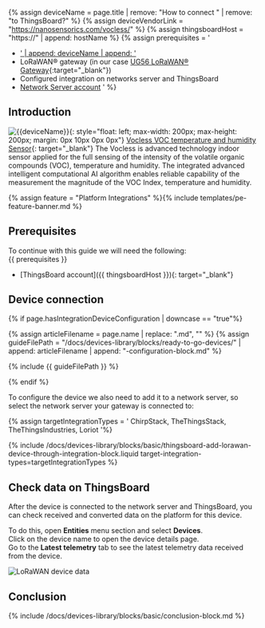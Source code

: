 
{% assign deviceName = page.title | remove: "How to connect " | remove: "to ThingsBoard?" %}
{% assign deviceVendorLink = "https://nanosensorics.com/vocless/" %}
{% assign thingsboardHost = "https://" | append: hostName %}
{% assign prerequisites = '
- <a href="' | append: deviceVendorLink | append: '" target="_blank">' | append: deviceName | append: '</a>
- LoRaWAN® gateway (in our case [UG56 LoRaWAN® Gateway](/docs/pe/devices-library/ug56-lorawan-gateway/){:target="_blank"})
- Configured integration on networks server and ThingsBoard
- [Network Server account](#device-connection)
'
 %}

## Introduction

![{{deviceName}}](https://img.thingsboard.io/devices-library/{{page.deviceImageFileName}}){: style="float: left; max-width: 200px; max-height: 200px; margin: 0px 10px 0px 0px"}
[Vocless VOC temperature and humidity Sensor]({{deviceVendorLink}}){: target="_blank"} The Vocless is advanced technology indoor sensor applied for the full sensing of the intensity of the volatile organic compounds (VOC), temperature and humidity. The integrated advanced intelligent computational AI algorithm enables reliable capability of the measurement the magnitude of the VOC Index, temperature and humidity.  

{% assign feature = "Platform Integrations" %}{% include templates/pe-feature-banner.md %}
<br>

## Prerequisites

To continue with this guide we will need the following:  
{{ prerequisites }}
- [ThingsBoard account]({{ thingsboardHost }}){: target="_blank"}


## Device connection

{% if page.hasIntegrationDeviceConfiguration | downcase == "true"%}

{% assign articleFilename = page.name |  replace: ".md", "" %}
{% assign guideFilePath = "/docs/devices-library/blocks/ready-to-go-devices/" | append: articleFilename | append: "-configuration-block.md" %}

{% include {{ guideFilePath }} %}

{% endif %}

To configure the device we also need to add it to a network server, so select the network server your gateway is connected to:  

{% assign targetIntegrationTypes = '
ChirpStack,
TheThingsStack,
TheThingsIndustries,
Loriot
'%}

{% include /docs/devices-library/blocks/basic/thingsboard-add-lorawan-device-through-integration-block.liquid target-integration-types=targetIntegrationTypes %}


## Check data on ThingsBoard

After the device is connected to the network server and ThingsBoard, you can check received and converted data on the platform for this device.  

To do this, open **Entities** menu section and select **Devices**.  
Click on the device name to open the device details page.  
Go to the **Latest telemetry** tab to see the latest telemetry data received from the device.  

![LoRaWAN device data](https://img.thingsboard.io/devices-library/lorawan-vocless-data.png)


## Conclusion

{% include /docs/devices-library/blocks/basic/conclusion-block.md %}
